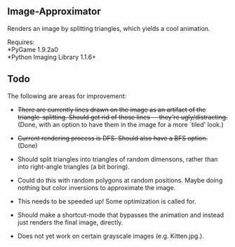 ## Image-Approximator

Renders an image by splitting triangles, which yields a cool animation.

Requires:   
*PyGame 1.9.2a0  
*Python Imaging Library 1.1.6+  

## Todo

The following are areas for improvement:

* ~~There are currently lines drawn on the image as an artifact of the triangle-splitting. Should get rid of those lines -- they're ugly/distracting.~~
(Done, with an option to have them in the image for a more `tiled' look.)

* ~~Current rendering process is DFS. Should also have a BFS option.~~
(Done)

* Should split triangles into triangles of random dimensons, rather than into right-angle triangles (a bit boring).

* Could do this with random polygons at random positions. Maybe doing nothing but color inversions to approximate the image.

* This needs to be speeded up! Some optimization is called for.

* Should make a shortcut-mode that bypasses the animation and instead just renders the final image, directly.

* Does not yet work on certain grayscale images (e.g. Kitten.jpg.).
